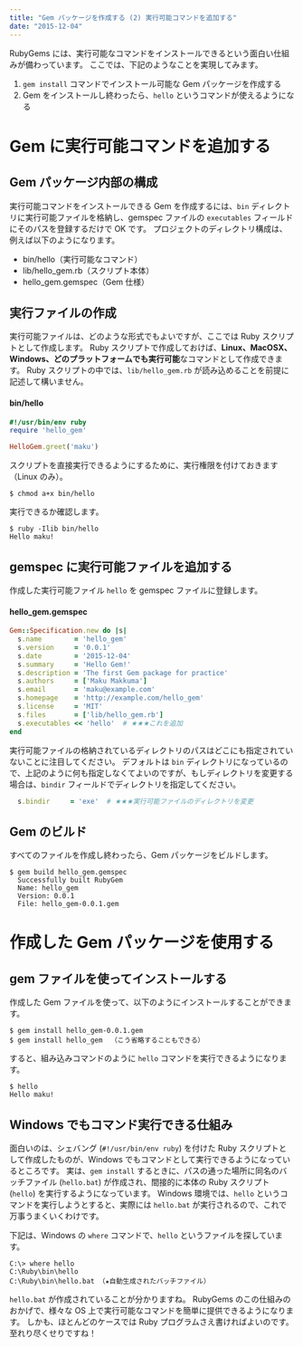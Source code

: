 ```yaml
---
title: "Gem パッケージを作成する (2) 実行可能コマンドを追加する"
date: "2015-12-04"
---
```


RubyGems には、実行可能なコマンドをインストールできるという面白い仕組みが備わっています。
ここでは、下記のようなことを実現してみます。

1. `gem install` コマンドでインストール可能な Gem パッケージを作成する
2. Gem をインストールし終わったら、`hello` というコマンドが使えるようになる

Gem に実行可能コマンドを追加する
====

Gem パッケージ内部の構成
----

実行可能コマンドをインストールできる Gem を作成するには、`bin` ディレクトリに実行可能ファイルを格納し、gemspec ファイルの `executables` フィールドにそのパスを登録するだけで OK です。
プロジェクトのディレクトリ構成は、例えば以下のようになります。

* bin/hello（実行可能なコマンド）
* lib/hello_gem.rb（スクリプト本体）
* hello_gem.gemspec（Gem 仕様）

実行ファイルの作成
----

実行可能ファイルは、どのような形式でもよいですが、ここでは Ruby スクリプトとして作成します。
Ruby スクリプトで作成しておけば、**Linux、MacOSX、Windows、どのプラットフォームでも実行可能**なコマンドとして作成できます。
Ruby スクリプトの中では、`lib/hello_gem.rb` が読み込めることを前提に記述して構いません。

#### bin/hello
```ruby
#!/usr/bin/env ruby
require 'hello_gem'

HelloGem.greet('maku')
```

スクリプトを直接実行できるようにするために、実行権限を付けておきます（Linux のみ）。

```
$ chmod a+x bin/hello
```

実行できるか確認します。

```
$ ruby -Ilib bin/hello
Hello maku!
```

gemspec に実行可能ファイルを追加する
----

作成した実行可能ファイル `hello` を gemspec ファイルに登録します。

#### hello_gem.gemspec

```ruby
Gem::Specification.new do |s|
  s.name        = 'hello_gem'
  s.version     = '0.0.1'
  s.date        = '2015-12-04'
  s.summary     = 'Hello Gem!'
  s.description = 'The first Gem package for practice'
  s.authors     = ['Maku Makkuma']
  s.email       = 'maku@example.com'
  s.homepage    = 'http://example.com/hello_gem'
  s.license     = 'MIT'
  s.files       = ['lib/hello_gem.rb']
  s.executables << 'hello'  # ★★★これを追加
end
```

実行可能ファイルの格納されているディレクトリのパスはどこにも指定されていないことに注目してください。
デフォルトは `bin` ディレクトリになっているので、上記のように何も指定しなくてよいのですが、もしディレクトリを変更する場合は、`bindir` フィールドでディレクトリを指定してください。

```ruby
  s.bindir     = 'exe'  # ★★★実行可能ファイルのディレクトリを変更
```

Gem のビルド
----

すべてのファイルを作成し終わったら、Gem パッケージをビルドします。

```
$ gem build hello_gem.gemspec
  Successfully built RubyGem
  Name: hello_gem
  Version: 0.0.1
  File: hello_gem-0.0.1.gem
```

作成した Gem パッケージを使用する
====

gem ファイルを使ってインストールする
----

作成した Gem ファイルを使って、以下のようにインストールすることができます。

```
$ gem install hello_gem-0.0.1.gem
$ gem install hello_gem  （こう省略することもできる）
```

すると、組み込みコマンドのように `hello` コマンドを実行できるようになります。

```
$ hello
Hello maku!
```

Windows でもコマンド実行できる仕組み
----

面白いのは、シェバング (`#!/usr/bin/env ruby`) を付けた Ruby スクリプトとして作成したものが、Windows でもコマンドとして実行できるようになっているところです。
実は、`gem install` するときに、パスの通った場所に同名のバッチファイル (`hello.bat`) が作成され、間接的に本体の Ruby スクリプト (`hello`) を実行するようになっています。
Windows 環境では、`hello` というコマンドを実行しようとすると、実際には `hello.bat` が実行されるので、これで万事うまくいくわけです。

下記は、Windows の `where` コマンドで、`hello` というファイルを探しています。

```
C:\> where hello
C:\Ruby\bin\hello
C:\Ruby\bin\hello.bat （★自動生成されたバッチファイル）
```

`hello.bat` が作成されていることが分かりますね。
RubyGems のこの仕組みのおかげで、様々な OS 上で実行可能なコマンドを簡単に提供できるようになります。
しかも、ほとんどのケースでは Ruby プログラムさえ書ければよいのです。至れり尽くせりですね！

